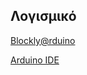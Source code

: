 ## Λογισμικό

[Blockly@rduino](https://technologiescollege.github.io/Blockly-at-rduino/)

[Arduino IDE](https://www.arduino.cc/en/main/software)

